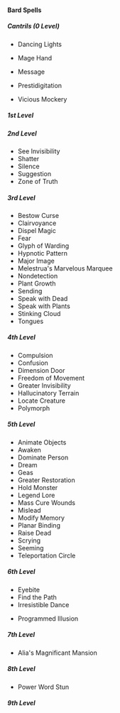 #### Bard Spells
##### Cantrils (0 Level)
- Dancing Lights
<!-- This is currently missing from the Bard spell list in the Google Doc
- Light
-->
<!-- This is not a Bard spell in the WotC SRD
- Friends
-->
- Mage Hand
<!-- This is currently missing from the Bard spell list in the Google Doc
- Mending
-->
- Message
<!-- This is currently missing from the Bard spell list in the Google Doc
- Minor Illusion
-->
- Prestidigitation
<!-- This is currently missing from the Bard spell list in the Google Doc
- True Strike
-->
- Vicious Mockery
##### 1st Level
<!-- The following spells are all missing from Bard spell list in the Google Doc
- Animal Friendship
- Bane
- Charm Person
- Comprehend Languages
- Cure Wounds
- Detect Magic
- Disguise Self
- Faerie Fire
- Feather Fall
- Healing Word
- Heroism
- Identify
- Illusory Script
- Longstrider
- Paoliello's Hideous Laughter
- Silent Image
- Sleep
- Speak with Animals
- Thunderwave
- Unseen Servant
-->
##### 2nd Level
<!-- The following spells are missing from the Bard spell list in the Google Doc
- Animal Messenger
- Blindness/Deafness
- Calm Emotions
- Detect Thoughts
- Enhance Ability
- Enthrall
- Heat Metal
- Hold Person
- Invisibility
- Knock
- Lesser Restoration
- Locate Animals or Plants
- Locate Object
- Magic Mouth
 -->
- See Invisibility
- Shatter
- Silence
- Suggestion
- Zone of Truth
##### 3rd Level
- Bestow Curse
- Clairvoyance
- Dispel Magic
- Fear
- Glyph of Warding
- Hypnotic Pattern
- Major Image
- Melestrua's Marvelous Marquee <!-- previously "Tiny Hut" -->
- Nondetection
- Plant Growth
- Sending
- Speak with Dead
- Speak with Plants
- Stinking Cloud
- Tongues
##### 4th Level
<!-- This is not a Bard spell in the WotC SRD
- Charm Monster
-->
- Compulsion
- Confusion
- Dimension Door
- Freedom of Movement
- Greater Invisibility
- Hallucinatory Terrain
- Locate Creature
- Polymorph
##### 5th Level
- Animate Objects
- Awaken
- Dominate Person
- Dream
- Geas
- Greater Restoration
- Hold Monster
- Legend Lore
- Mass Cure Wounds
- Mislead
- Modify Memory
- Planar Binding
- Raise Dead
- Scrying
- Seeming
- Teleportation Circle
##### 6th Level
- Eyebite
- Find the Path
- Irresistible Dance <!-- Shouldn't this be renamed? -->
<!-- This is currently missing from the Bard spell list in the Google Doc
- Mass Suggestion
-->
- Programmed Illusion
<!-- This is currently missing from the Bard spell list in the Google Doc
- True Seeing
-->
##### 7th Level
- Alia's Magnificant Mansion
<!-- The following spell is missing from the Bard spell list in the Google Doc; also, shouldn't this be renamed?
- Arcane Sword
-->
<!-- The following spells are missing from the Bard spell list in the Google Doc
- Etherealness
- Forcecage
- Mirage Arcane
- Project Image
- Regenerate
- Resurrection
- Symbol
- Teleport
-->
##### 8th Level
<!-- The following spells are missing from the Bard spell list in the Google Doc
- Dominate Monster
- Feeblemind
- Glibness
- Mind Blank
-->
- Power Word Stun
##### 9th Level
<!-- The following spells are missing from the Bard spell list in the Google Doc
- Foresight
- Power Word Kill
- True Polymorph
-->
